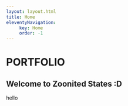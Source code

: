```yaml
---
layout: layout.html
title: Home
eleventyNavigation:
     key: Home
     order: -1
---
```


# PORTFOLIO

## Welcome to Zoonited States :D

hello


